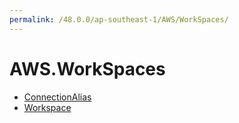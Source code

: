 ```yaml
---
permalink: /48.0.0/ap-southeast-1/AWS/WorkSpaces/
---
```


# AWS.WorkSpaces



* [ConnectionAlias](ConnectionAlias.md)
* [Workspace](Workspace.md)